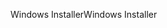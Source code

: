 <span data-ttu-id="edb94-101">Windows Installer</span><span class="sxs-lookup"><span data-stu-id="edb94-101">Windows Installer</span></span>